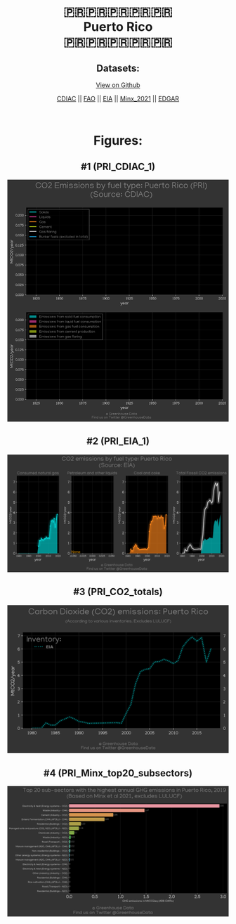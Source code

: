 
<center>
<h1 align="center">
🇵🇷🇵🇷🇵🇷🇵🇷🇵🇷
<br>
Puerto Rico
<br>
🇵🇷🇵🇷🇵🇷🇵🇷🇵🇷
</h1>
<h2>Datasets:</h2>
<p><a href="https://github.com/dquintani/GreenhouseData/tree/master/country_data/PRI_Puerto Rico/data">View on Github</a>
<br></p><p><a href="data/PRI_CDIAC.csv">CDIAC</a> || <a href="data/PRI_FAO.csv">FAO</a> || <a href="data/PRI_EIA.csv">EIA</a> || <a href="data/PRI_Minx_2021.csv">Minx_2021</a> || <a href="data/PRI_EDGAR.csv">EDGAR</a></p><p><br></p>
<h1>Figures:</h1><h2>#1 (PRI_CDIAC_1)</h2>
<p><img alt="" src="figures/PRI_CDIAC_1.png" /></p><h2>#2 (PRI_EIA_1)</h2>
<p><img alt="" src="figures/PRI_EIA_1.png" /></p><h2>#3 (PRI_CO2_totals)</h2>
<p><img alt="" src="figures/PRI_CO2_totals.png" /></p><h2>#4 (PRI_Minx_top20_subsectors)</h2>
<p><img alt="" src="figures/PRI_Minx_top20_subsectors.png" /></p>